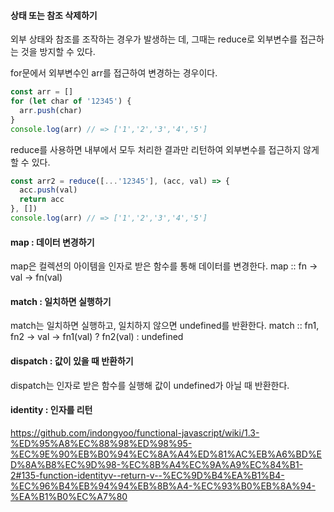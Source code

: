 #### 상태 또는 참조 삭제하기
외부 상태와 참조를 조작하는 경우가 발생하는 데, 그때는 reduce로 외부변수를 접근하는 것을 방지할 수 있다.

for문에서 외부변수인 arr를 접근하여 변경하는 경우이다.
```js
const arr = []
for (let char of '12345') {
  arr.push(char)
}
console.log(arr) // => ['1','2','3','4','5']
```

reduce를 사용하면 내부에서 모두 처리한 결과만 리턴하여 외부변수를 접근하지 않게 할 수 있다.
```js
const arr2 = reduce([...'12345'], (acc, val) => {
  acc.push(val)
  return acc
}, [])
console.log(arr) // => ['1','2','3','4','5']
```

#### map : 데이터 변경하기
map은 컬렉션의 아이템을 인자로 받은 함수를 통해 데이터를 변경한다.
map :: fn -> val -> fn(val)

#### match : 일치하면 실행하기
match는 일치하면 실행하고, 일치하지 않으면 undefined를 반환한다.
match :: fn1, fn2 -> val -> fn1(val) ? fn2(val) : undefined

#### dispatch : 값이 있을 때 반환하기
dispatch는 인자로 받은 함수를 실행해 값이 undefined가 아닐 때 반환한다.

#### identity : 인자를 리턴
https://github.com/indongyoo/functional-javascript/wiki/1.3-%ED%95%A8%EC%88%98%ED%98%95-%EC%9E%90%EB%B0%94%EC%8A%A4%ED%81%AC%EB%A6%BD%ED%8A%B8%EC%9D%98-%EC%8B%A4%EC%9A%A9%EC%84%B1-2#135-function-identityv--return-v--%EC%9D%B4%EA%B1%B4-%EC%96%B4%EB%94%94%EB%8B%A4-%EC%93%B0%EB%8A%94-%EA%B1%B0%EC%A7%80